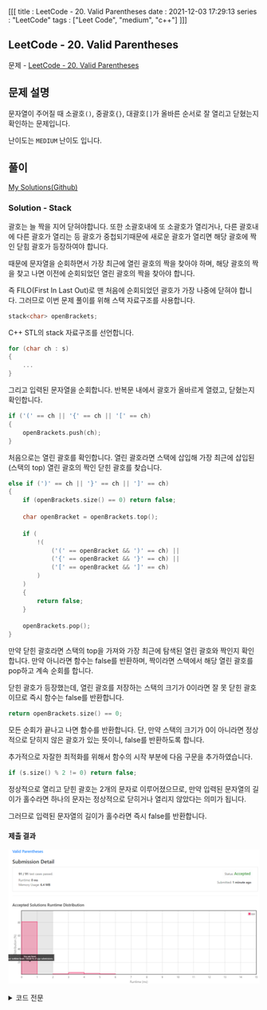 [[[
title : LeetCode - 20. Valid Parentheses
date : 2021-12-03 17:29:13
series : "LeetCode"
tags : ["Leet Code", "medium", "c++"]
]]]

## LeetCode - 20. Valid Parentheses
문제 - [LeetCode - 20. Valid Parentheses](https://leetcode.com/problems/valid-parentheses/)

## 문제 설명
문자열이 주어질 때 소괄호`()`, 중괄호`{}`, 대괄호`[]`가 올바른 순서로 잘 열리고 닫혔는지 확인하는 문제입니다.

난이도는 `MEDIUM` 난이도 입니다.

## 풀이
[My Solutions(Github)](https://github.com/LDobac/leetcode/tree/master/20.%20Valid%20Parentheses)

### Solution - Stack
괄호는 늘 짝을 지어 닫혀야합니다. 또한 소괄호내에 또 소괄호가 열리거나, 다른 괄호내에 다른 괄호가 열리는 등 괄호가 중첩되기때문에 새로운 괄호가 열리면 해당 괄호에 짝인 닫힘 괄호가 등장하여야 합니다.

때문에 문자열을 순회하면서 가장 최근에 열린 괄호의 짝을 찾아야 하며, 해당 괄호의 짝을 찾고 나면 이전에 순회되었던 열린 괄호의 짝을 찾아야 합니다.

즉 FILO(First In Last Out)로 맨 처음에 순회되었던 괄호가 가장 나중에 닫혀야 합니다. 그러므로 이번 문제 풀이를 위해 스택 자료구조를 사용합니다.

```c++
stack<char> openBrackets;
```

C++ STL의 stack 자료구조를 선언합니다.

```c++
for (char ch : s)
{
    ...
}
```

그리고 입력된 문자열을 순회합니다. 반복문 내에서 괄호가 올바르게 열렸고, 닫혔는지 확인합니다.

```c++
if ('(' == ch || '{' == ch || '[' == ch)
{
    openBrackets.push(ch);
}
```

처음으로는 열린 괄호를 확인합니다. 열린 괄호라면 스택에 삽입해 가장 최근에 삽입된(스택의 top) 열린 괄호의 짝인 닫힌 괄호를 찾습니다.

```c++
else if (')' == ch || '}' == ch || ']' == ch)
{
    if (openBrackets.size() == 0) return false;

    char openBracket = openBrackets.top();

    if (
        !(
            ('(' == openBracket && ')' == ch) || 
            ('{' == openBracket && '}' == ch) || 
            ('[' == openBracket && ']' == ch)
        )
    )
    {
        return false;
    }

    openBrackets.pop();
}
```

만약 닫힌 괄호라면 스택의 top을 가져와 가장 최근에 탐색된 열린 괄호와 짝인지 확인합니다. 만약 아니라면 함수는 false를 반환하며, 짝이라면 스택에서 해당 열린 괄호를 pop하고 계속 순회를 합니다.

닫힌 괄호가 등장했는데, 열린 괄호를 저장하는 스택의 크기가 0이라면 잘 못 닫힌 괄호이므로 즉시 함수는 false를 반환합니다.

```c++
return openBrackets.size() == 0;
```

모든 순회가 끝나고 나면 함수를 반환합니다. 단, 만약 스택의 크기가 0이 아니라면 정상적으로 닫히지 않은 괄호가 있는 뜻이니, false를 반환하도록 합니다.

추가적으로 자잘한 최적화를 위해서 함수의 시작 부분에 다음 구문을 추가하였습니다.

```c++
if (s.size() % 2 != 0) return false;
```

정상적으로 열리고 닫힌 괄호는 2개의 문자로 이루어졌으므로, 만약 입력된 문자열의 길이가 홀수라면 하나의 문자는 정상적으로 닫히거나 열리지 않았다는 의미가 됩니다.

그러므로 입력된 문자열의 길이가 홀수라면 즉시 false를 반환합니다.

#### 제출 결과
![Solution 1 result](./assets/images/leet_code/20/result_1.png)

<details>
<summary>코드 전문</summary>

```c++
class Solution 
{
public:
    bool isValid(string s) 
    {
        if (s.size() % 2 != 0) return false;

        stack<char> openBrackets;

        for (char ch : s)
        {
            if ('(' == ch || '{' == ch || '[' == ch)
            {
                openBrackets.push(ch);
            }
            else if (')' == ch || '}' == ch || ']' == ch)
            {
                if (openBrackets.size() == 0) return false;

                char openBracket = openBrackets.top();

                if (
                    !(
                        ('(' == openBracket && ')' == ch) || 
                        ('{' == openBracket && '}' == ch) || 
                        ('[' == openBracket && ']' == ch)
                    )
                )
                {
                    return false;
                }

                openBrackets.pop();
            }
        }

        return openBrackets.size() == 0;
    }
};
```

</details>
